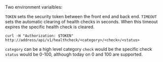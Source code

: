 Two environment varialbles:

`TOKEN` sets the security token between the front end and back end. 
`TIMEOUT` sets the automatic clearing of health checks in seconds.  When this timeout expires the specific health check is cleared.

`curl -H "Authorization: $TOKEN" http://address/api/v1/healthcheck/<category>/<check>/<status>`

`category` can be a high level category
`check` would be the specific check
`status` would be 0-100, although today on 0 and 100 are supported.